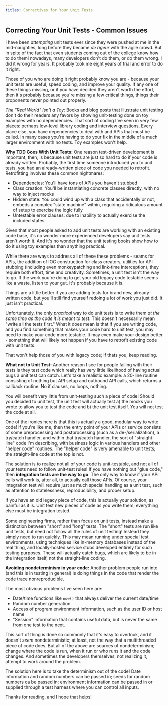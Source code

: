 ```yaml
---
titles: Correctives for Your Unit Tests
---
```


## Correcting Your Unit Tests - Common Issues

I have been _attempting_ unit tests ever since they were pushed at me in the mid-naughties,
long before they became _de rigeur_ with the agile crowd.
But in spite of the fact that even students coming out of the college know how to do themi nowadays,
many developers don't do them, or do them wrong. I did it wrong for years.
It probably took me eight years of trial and error to do it right.

Those of you who are doing it right probably know you are - because your unit tests are useful,
speed coding, and improve your quality. If any one of these things missing, or if you have
decided they aren't worth the effort, then it's probably because you're missing a few
critical things, things their proponents never pointed out properly.

_The "Real World" Isn't a Toy:_ Books and blog posts that illustrate unit testing don't do their
readers any favors by showing unit-testing done on toy examples with no dependencies. That sort
of coding I've seen in very few places: perhaps low-level library coding and interview questions. Every place
else, you have dependencies to deal with and APIs that must be called. In many cases you're having
to do your fix in the middle of a much larger environment with no tests. Toy examples won't help.

**Why TDD Goes With Unit Tests:** One reason test-driven development is important, then, is because
unit tests are just so hard to do if your code is already written. Probably, the first time someone introduced
you to unit tests, you had an already-written piece of code you needed to retrofit. Retrofitting involves these common
nightmares:
* Dependencies: You'll have tons of APIs you haven't stubbed
* Class creation: You'll be instantiating concrete classes directly, with no way to inject mocks
* Hidden state: You could wind up with a class that accidentally or not, embeds a complex "state machine" within, requiring a ridiculous amount of setup to exercise the logic fully
* Untestable error clauses: due to inability to actually exercise the included states.

Given that most people asked to add unit tests are working with an existing code base, it's no wonder
more experienced developers say unit tests aren't worth it. And it's no wonder that the unit testing books
show how to do it using toy examples than anything practical.

While there are ways to address all of these these problems - seams for APIs, the addition of IOC construction for
class creators, utilities for API stubbing (including even monkeypatching and link-time interception),
they require both effort, time and creativity. Sometimes, a unit test isn't the way to go.
If the work you're doing to get your old legacy code testable seems like a waste, listen to your gut.
It's probably because it is.

Things are a little better if you are
adding tests for brand new, already-written code, but you'll still find yourself redoing a lot of work you just did. It
just isn't practical.

Unfortunately, the only _practical_ way to do unit tests is to write them _at the same time as the
code it is meant to test_. This doesn't necessarily mean "write all the tests first." What it does
mean is that if you are writing code, and you find something that makes your code hard to unit test,
you may need to make your code more testable. It may even make your design better - something that
will likely not happen if you have to retrofit existing code with unit tests.

That won't help those of you with legacy code; if thats you, keep reading.

**What not to Unit Test:** Another reason I see for people failing with their tests is they test code which really has
very little likelihood of having actual bugs a unit test can catch. Let's take a realistic example:
a 20-line routine consisting of nothing but API setup and outbound API calls, which returns a callback routine.
No if clauses, no loops, nothing.

You will benefit very little from unit-testing such a piece of code! Should you decided to unit test,
the unit test will actually test
a) the mocks you wrote to allow you to test the code and b) the unit test itself. You will not
test the code at all.

One of the ironies here is that this is actually a good, modular way to write code! If you're like
me, then the entry point of your APIs or service consists of some preprocessing and postprocessing
(such as a de-/serialization), a try/catch handler, and within that try/catch handler, the sort of "straight-line"
code I'm describing, with business logic in various handlers and other "helper code" routines. The "helper code" 
is very amenable to unit tests; the straight-line code at the top is not.

The solution is to realize not all of your code is unit-testable, and not all of your tests 
need to follow unit-test rules! If you have nothing but "glue code," then
**integration tests are the way to go**. The only way to know if your API calls will work
is, after all, to actually call those APIs. Of course, your integration test will require just as
much special handling as a unit test, such as attention to statelessness, reproducibility, and proper
setup.

If you have an old legacy piece of code, this is actually your solution, as painful as it is.
Unit test new pieces of code as you write them; everything else must be integration tested.

Some engineering firms, rather than focus on unit tests, instead make a distinction between "short" and "long"
tests. The "short" tests are run like unit tests, but need not follow all the rules of unit testing!
Instead they simply need to run quickly. This may mean running under special test environments, using
techniques like in-memory databases instead of the real thing, and locally-hosted service stubs developed
entirely for such testing purposes. These will actually catch bugs, which are likely to be in the integration
itself, not the straight-line coding.

**Avoiding nondeterminism in your code:** Another problem people run into (and this is in testing in
general) is doing things in the code that render the code trace nonreproducible.

The most obvious problems I've seen here are:
* Date/time functions like `now()` that always deliver the current date/time
* Random number generation
* Access of program environment information, such as the user ID or host name
* "Session" information that contains useful data, but is never the same from one test to the next.

This sort of thing is done so commonly that it's easy to overlook, and it doesn't _seem_ nondeterministic;
at least, not the way that a multithreaded piece of code does. But all of the above are sources of nondeterminism;
change where the code is run, when it run or who runs it and the code changes. And sometimes the
developers themselves, not realizing it, attempt to work around the problem.

The solution here is to take the determinism out of the code! Date information and random numbers can
be passed in; seeds for random numbers ca be passed in; environment information can be passed in or
supplied through a test harness where you can control all inputs.

Thanks for reading, and I hope that helps!
